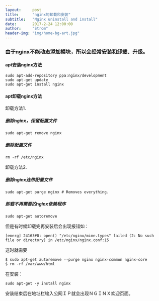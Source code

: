 ```yaml
---
layout:     post
title:      "nginx的卸载和安装"
subtitle:   "Nginx uninstall and install"
date:       2017-2-24 12:00:00
author:     "Strom"
header-img: "img/home-bg-art.jpg"
---
```


### 由于nginx不能动态添加模块，所以会经常安装和卸载、升级。

#### apt安装nginx方法
```
sudo apt-add-repository ppa:nginx/development
sudo apt-get update
sudo apt-get install nginx

```

#### apt卸载nginx方法
卸载方法1.
##### 删除nginx，保留配置文件
```
sudo apt-get remove nginx

```
##### 删除配置文件
```
rm -rf /etc/nginx

```

卸载方法2.

##### 删除nginx连带配置文件

```
sudo apt-get purge nginx # Removes everything.

```

##### 卸载不再需要的nginx依赖程序

```
sudo apt-get autoremove

```
但是有时候卸载完再安装后会出现报错如：
```
[emerg] 24163#0: open() "/etc/nginx/mime.types" failed (2: No such file or directory) in /etc/nginx/nginx.conf:15

```
这时就需要
```
$ sudo apt-get autoremove --purge nginx nginx-common nginx-core
$ rm -rf /var/www/html

```
在安装：
```
sudo apt-get -y install nginx

```
安装结束后在地址栏输入公网ＩＰ就会出现ＮＧＩＮＸ欢迎页面。
